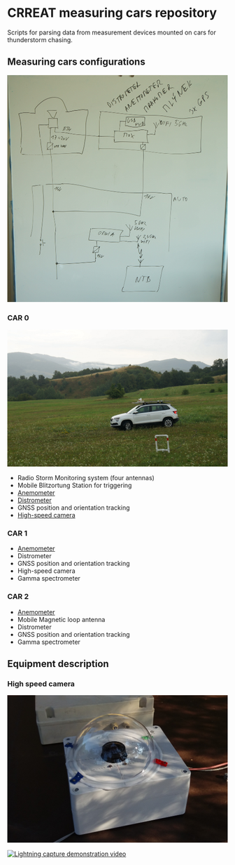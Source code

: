 # CRREAT measuring cars repository

Scripts for parsing data from measurement devices mounted on cars for thunderstorm chasing.


## Measuring cars configurations

![CRREAT CAR equipment connection](doc/img/Equipment_schematics.JPG)


### CAR 0

![CRREAT CAR 0 in action](doc/img/CRREAT_CAR0.JPG)

  * Radio Storm Monitoring system  (four antennas)
  * Mobile Blitzortung Station for triggering
  * [Anemometer](https://github.com/mlab-modules/WINDGAUGE03)
  * [Distrometer](https://github.com/UniversalScientificTechnologies/DISTROMETER01)
  * GNSS position and orientation tracking
  * [High-speed camera](https://www.krontech.ca/store/Chronos-1-4-High-Speed-Camera-p92268927)

### CAR 1

  * [Anemometer](https://github.com/mlab-modules/WINDGAUGE03)
  * Distrometer
  * GNSS position and orientation tracking
  * High-speed camera
  * Gamma spectrometer

### CAR 2

  * [Anemometer](https://github.com/mlab-modules/WINDGAUGE03)
  * Mobile Magnetic loop antenna
  * Distrometer
  * GNSS position and orientation tracking
  * Gamma spectrometer


## Equipment description


### High speed camera

![High-speed whole sky camera](doc/img/high_speed_camera.jpg)


[![Lightning capture demonstration video](https://img.youtube.com/vi/TS5qrMavIaQ/0.jpg)](https://youtu.be/TS5qrMavIaQ?t=18)

